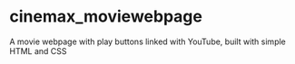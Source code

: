 # cinemax_moviewebpage
A movie webpage with play buttons linked with YouTube, built with simple HTML and CSS
